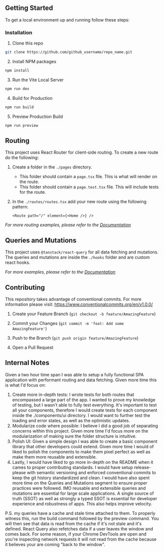 ## Getting Started

  To get a local environment up and running follow these steps:

### Installation

1. Clone this repo

```sh
git clone https://github.com/github_username/repo_name.git
```

2. Install NPM packages

```sh
npm install
```
3. Run the Vite Local Server

```sh
npm run dev
```

4. Build for Production
```sh
npm run build
```

5. Preview Production Build
```sh
npm run preview
```
<!-- USAGE EXAMPLES -->

## Routing

This project uses React Router for client-side routing. To create a new route do the following:

1. Create a folder in the `./pages` directory.
	* This folder should contain a `page.tsx` file. This is what will render on the route.
	* This folder should contain a `page.test.tsx` file. This will include tests for the route.
2. In the `./routes/routes.tsx` add your new route using the following pattern:

   
	```tsx
	<Route path="/" element={<Home />} />
	```
_For more routing examples, please refer to the [Documentation](https://reactrouter.com/en/main)_


## Queries and Mutations
This project uses `@tanstack/react-query` for all data fetching and mutations. The queries and mutations are inside the `./hooks` folder and are custom react hooks.

_For more examples, please refer to the [Documentation](https://tanstack.com/query/latest/docs/react/overview)_


<!-- CONTRIBUTING -->

## Contributing
This repository takes advantage of conventional commits. For more information please visit: https://www.conventionalcommits.org/en/v1.0.0/
1. Create your Feature Branch (`git checkout -b feature/AmazingFeature`)

2. Commit your Changes (`git commit -m 'feat: Add some AmazingFeature'`)

3. Push to the Branch (`git push origin feature/AmazingFeature`)

4. Open a Pull Request


## Internal Notes

Given a two hour time span I was able to setup a fully functional SPA application with performant routing and data fetching. Given more time this is what I'd focus on:
1. Create more in-depth tests: I wrote tests for both routes that encompassed a large part of the app. I wanted to prove my knowledge of testing, but I wasn't able to fully test everything. It's important to test all your components, therefore I would create tests for each component inside the ./components/ui directory. I would want to further test the loading and error states, as well as the optimistic updates.
2. Modularize code where possible: I believe I did a good job of separating concerns within this project. Given more time I'd focus more on the modularization of making sure the folder structure is intuitive.
3. Polish UI: Given a simple design I was able to create a basic component library that other developers could extend. Given more time I would of liked to polish the components to make them pixel perfect as well as make them more reusable and extensible. 
4. Lastly, I would have liked to go more in-depth on the README when it cames to proper contributing standards. I would have setup release-please with semantic versioning and enforced conventional commits to keep the git history standardized and clean. I would have also spent more time on the Queries and Mutations segment to ensure proper practices were followed. IMO reusable and extensible queries and mutations are essential for large scale applications. A single source of truth (SSOT) as well as strongly a typed SSOT is essential for developer experience and robustness of apps. This also helps improve velocity.

P.S. my queries have a cache and stale time attached to them. To properly witness this, run the build command followed by the preview command. You will then see that data is read from the cache if it's not stale and it's defined. React Query also refetches data if a user leaves the window and comes back. For some reason, if your Chrome DevTools are open and you're inspecting network requests it will not read from the cache because it believes your are coming "back to the window".